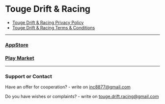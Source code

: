 # Touge Drift & Racing
- [Touge Drift & Racing Privacy Policy](./TDR_PrivacyPolicy.md)
- [Touge Drift & Racing Terms & Conditions](./TDR_TermsAndConditions.md)

---

### [AppStore](https://apps.apple.com/ru/app/touge-drift-racing/id1503015930)
### [Play Market](https://play.google.com/store/apps/details?id=com.VolodymyrBozhko.TougeDriftandRacing)

---

### Support or Contact

Have an offer for cooperation? - write on inc8877@gmail.com

Do you have wishes or complaints? - write on touge.drift.racing@gmail.com
